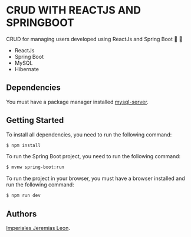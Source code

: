 # CRUD WITH REACTJS AND SPRINGBOOT

CRUD for managing users developed using ReactJs and Spring Boot :necktie: :tophat:

- ReactJs
- Spring Boot
- MySQL
- Hibernate

## Dependencies

You must have a package manager installed [mysql-server](https://dev.mysql.com/downloads/installer/).

## Getting Started

To install all dependencies, you need to run the following command:

```sh
$ npm install
```

To run the Spring Boot project, you need to run the following command:

```sh
$ mvnw spring-boot:run
```

To run the project in your browser, you must have a browser installed and run the following command:

```sh
$ npm run dev
```
## Authors

[Imperiales Jeremias Leon](https://github.com/Drakeenn).

